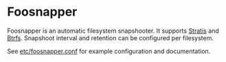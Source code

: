 # Foosnapper

Foosnapper is an automatic filesystem snapshooter. It supports [Stratis](https://stratis-storage.github.io/) and
[Btrfs](https://btrfs.readthedocs.io/en/latest/). Snapshoot interval and retention can be configured per filesystem.

See [etc/foosnapper.conf](etc/foosnapper.conf) for example configuration and documentation.
